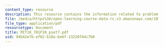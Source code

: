 ```yaml
---
content_type: resource
description: This resource contains the information related to problem set 7.
file: /media/https%3A/open-learning-course-data-rc.s3.amazonaws.com/18-701-algebra-i-fall-2010/94b42e7bef02b10abe6f13220f44c7b0_MIT18_701F10_pset7.pdf
file_type: application/pdf
resourcetype: Document
title: MIT18_701F10_pset7.pdf
uid: 94b42e7b-ef02-b10a-be6f-13220f44c7b0
---
```

